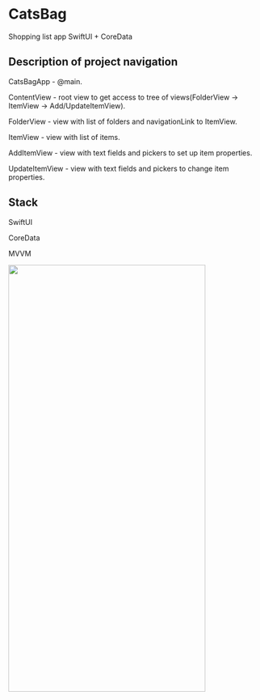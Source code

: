 # CatsBag
Shopping list app SwiftUI + CoreData

## Description of project navigation

CatsBagApp - @main.

ContentView - root view to get access to tree of views(FolderView -> ItemView -> Add/UpdateItemView).

FolderView - view with list of folders and navigationLink to ItemView.

ItemView - view with list of items.

AddItemView - view with text fields and pickers to set up item properties.

UpdateItemView - view with text fields and pickers to change item properties.

## Stack

SwiftUI

CoreData

MVVM

<p float="left">
<img src="https://user-images.githubusercontent.com/97796448/210278695-8145195a-24e6-4b4a-9359-7ee9af1499cb.mp4" width="390" height="844">
</p>
